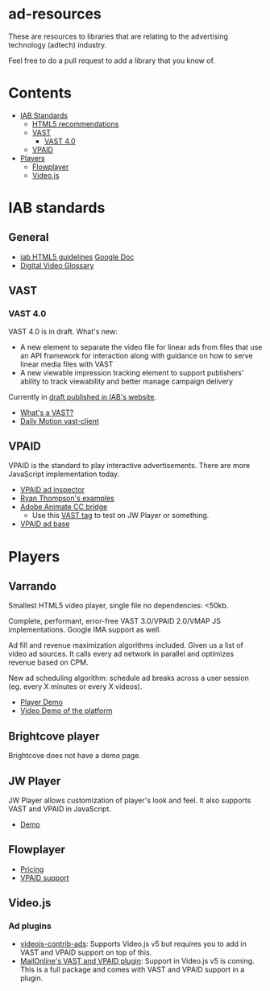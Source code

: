 # ad-resources

These are resources to libraries that are relating to the advertising technology (adtech) industry.

Feel free to do a pull request to add a library that you know of.

# Contents

* [IAB Standards](#iab-standards)
  * [HTML5 recommendations](#html5-recommendations)
  * [VAST](#vast)
    * [VAST 4.0](#vast-40)
  * [VPAID](#vpaid)
* [Players](#players)
  * [Flowplayer](#flowplayer)
  * [Video.js](#videojs)

# IAB standards

## General

* [iab HTML5 guidelines](http://www.iab.com/guidelines/html5-for-digital-advertising-1-0-guidance-for-ad-designers-creative-technologists/) [Google Doc](https://docs.google.com/document/d/1pesMB5eec_kVEczQ5DOY12ZPdpEn4Fhe8fh_Ray96BY/edit)
* [Digital Video Glossary](http://www.iab.com/news/iab-launches-digital-video-glossary/)

## VAST

### VAST 4.0

VAST 4.0 is in draft. What's new:

* A new element to separate the video file for linear ads from files that use an API framework for interaction along with guidance on how to serve linear media files with VAST
* A new viewable impression tracking element to support publishers’ ability to track viewability and better manage campaign delivery

Currently in [draft published in IAB's website](http://www.iab.com/guidelines/digital-video-ad-serving-template-vast-4-0/).

* [What's a VAST?](http://www.iab.com/news/whats-vast-understanding-iab-digital-video-suite/)
* [Daily Motion vast-client](https://github.com/dailymotion/vast-client-js)

## VPAID

VPAID is the standard to play interactive advertisements. There are more JavaScript implementation today.

* [VPAID ad inspector](https://github.com/kahwee/vpaid-ad-inspector)
* [Ryan Thompson's examples](https://github.com/ryanthompson591/vpaidExamples/)
* [Adobe Animate CC bridge](https://github.com/kahwee/animate-vpaid-bridge)
  * Use this [VAST tag](https://s3.amazonaws.com/animate-vpaid-bridge/sample-1.xml) to test on JW Player or something.
* [VPAID ad base](https://github.com/kahwee/vpaid-ad)

# Players

## Varrando

Smallest HTML5 video player, single file no dependencies: <50kb.

Complete, performant, error-free VAST 3.0/VPAID 2.0/VMAP JS implementations. Google IMA support as well.

Ad fill and revenue maximization algorithms included. Given us a list of video ad sources. It calls every ad network in parallel and optimizes revenue based on CPM.

New ad scheduling algorithm: schedule ad breaks across a user session (eg. every X minutes or every X videos).

* [Player Demo](https://varrando.com/demo/)
* [Video Demo of the platform](https://www.youtube.com/watch?v=8jhRMaClUjI)


## Brightcove player

Brightcove does not have a demo page.

## JW Player

JW Player allows customization of player's look and feel. It also supports VAST and VPAID in JavaScript.

* [Demo](https://developer.jwplayer.com/tools/ad-tester/)

## Flowplayer

* [Pricing](https://flowplayer.org/pricing/player.html)
* [VPAID support](https://github.com/mantisadnetwork/flowplayer-vpaid)

## Video.js

### Ad plugins

* [videojs-contrib-ads](https://github.com/videojs/videojs-contrib-ads): Supports Video.js v5 but requires you to add in VAST and VPAID support on top of this.
* [MailOnline's VAST and VPAID plugin](https://github.com/MailOnline/videojs-vast-vpaid/): Support in Video.js v5 is coming. This is a full package and comes with VAST and VPAID support in a plugin.
